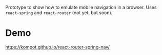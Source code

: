 Prototype to show how to emulate mobile navigation in a browser. Uses `react-spring` and `react-router` (not yet, but soon).

Demo
====
https://kompot.github.io/react-router-spring-nav/
